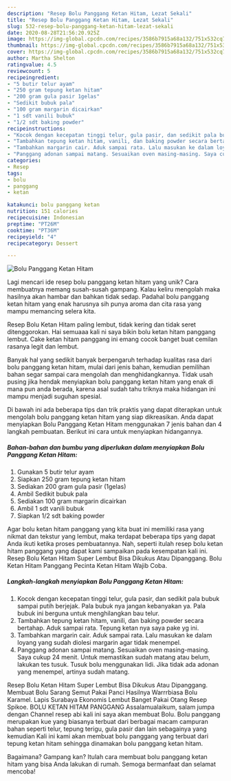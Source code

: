 ```yaml
---
description: "Resep Bolu Panggang Ketan Hitam, Lezat Sekali"
title: "Resep Bolu Panggang Ketan Hitam, Lezat Sekali"
slug: 532-resep-bolu-panggang-ketan-hitam-lezat-sekali
date: 2020-08-28T21:56:20.925Z
image: https://img-global.cpcdn.com/recipes/3586b7915a68a132/751x532cq70/bolu-panggang-ketan-hitam-foto-resep-utama.jpg
thumbnail: https://img-global.cpcdn.com/recipes/3586b7915a68a132/751x532cq70/bolu-panggang-ketan-hitam-foto-resep-utama.jpg
cover: https://img-global.cpcdn.com/recipes/3586b7915a68a132/751x532cq70/bolu-panggang-ketan-hitam-foto-resep-utama.jpg
author: Martha Shelton
ratingvalue: 4.5
reviewcount: 5
recipeingredient:
- "5 butir telur ayam"
- "250 gram tepung ketan hitam"
- "200 gram gula pasir 1gelas"
- "Sedikit bubuk pala"
- "100 gram margarin dicairkan"
- "1 sdt vanili bubuk"
- "1/2 sdt baking powder"
recipeinstructions:
- "Kocok dengan kecepatan tinggi telur, gula pasir, dan sedikit pala bubuk sampai putih berjejak. Pala bubuk nya jangan kebanyakan ya. Pala bubuk ini berguna untuk menghilangkan bau telur."
- "Tambahkan tepung ketan hitam, vanili, dan baking powder secara bertahap. Aduk sampai rata. Tepung ketan nya saya pake yg ini."
- "Tambahkan margarin cair. Aduk sampai rata. Lalu masukan ke dalam loyang yang sudah diolesi margarin agar tidak menempel."
- "Panggang adonan sampai matang. Sesuaikan oven masing-masing. Saya cukup 24 menit. Untuk memastikan sudah matang atau belum, lakukan tes tusuk. Tusuk bolu menggunakan lidi. Jika tidak ada adonan yang menempel, artinya sudah matang."
categories:
- Resep
tags:
- bolu
- panggang
- ketan

katakunci: bolu panggang ketan 
nutrition: 151 calories
recipecuisine: Indonesian
preptime: "PT26M"
cooktime: "PT36M"
recipeyield: "4"
recipecategory: Dessert

---
```



![Bolu Panggang Ketan Hitam](https://img-global.cpcdn.com/recipes/3586b7915a68a132/751x532cq70/bolu-panggang-ketan-hitam-foto-resep-utama.jpg)

Lagi mencari ide resep bolu panggang ketan hitam yang unik? Cara membuatnya memang susah-susah gampang. Kalau keliru mengolah maka hasilnya akan hambar dan bahkan tidak sedap. Padahal bolu panggang ketan hitam yang enak harusnya sih punya aroma dan cita rasa yang mampu memancing selera kita.

Resep Bolu Ketan Hitam paling lembut, tidak kering dan tidak seret ditenggorokan. Hai semuaaa kali ni saya bikin bolu ketan hitam panggang lembut. Cake ketan hitam panggang ini emang cocok banget buat cemilan rasanya legit dan lembut.

Banyak hal yang sedikit banyak berpengaruh terhadap kualitas rasa dari bolu panggang ketan hitam, mulai dari jenis bahan, kemudian pemilihan bahan segar sampai cara mengolah dan menghidangkannya. Tidak usah pusing jika hendak menyiapkan bolu panggang ketan hitam yang enak di mana pun anda berada, karena asal sudah tahu triknya maka hidangan ini mampu menjadi suguhan spesial.


Di bawah ini ada beberapa tips dan trik praktis yang dapat diterapkan untuk mengolah bolu panggang ketan hitam yang siap dikreasikan. Anda dapat menyiapkan Bolu Panggang Ketan Hitam menggunakan 7 jenis bahan dan 4 langkah pembuatan. Berikut ini cara untuk menyiapkan hidangannya.

<!--inarticleads1-->

##### Bahan-bahan dan bumbu yang diperlukan dalam menyiapkan Bolu Panggang Ketan Hitam:

1. Gunakan 5 butir telur ayam
1. Siapkan 250 gram tepung ketan hitam
1. Sediakan 200 gram gula pasir (1gelas)
1. Ambil Sedikit bubuk pala
1. Sediakan 100 gram margarin dicairkan
1. Ambil 1 sdt vanili bubuk
1. Siapkan 1/2 sdt baking powder


Agar bolu ketan hitam panggang yang kita buat ini memiliki rasa yang nikmat dan tekstur yang lembut, maka terdapat beberapa tips yang dapat Anda ikuti ketika proses pembuatannya. Nah, seperti itulah resep bolu ketan hitam panggang yang dapat kami sampaikan pada kesempatan kali ini. Resep Bolu Ketan Hitam Super Lembut Bisa Dikukus Atau Dipanggang. Bolu Ketan Hitam Panggang Pecinta Ketan Hitam Wajib Coba. 

<!--inarticleads2-->

##### Langkah-langkah menyiapkan Bolu Panggang Ketan Hitam:

1. Kocok dengan kecepatan tinggi telur, gula pasir, dan sedikit pala bubuk sampai putih berjejak. Pala bubuk nya jangan kebanyakan ya. Pala bubuk ini berguna untuk menghilangkan bau telur.
1. Tambahkan tepung ketan hitam, vanili, dan baking powder secara bertahap. Aduk sampai rata. Tepung ketan nya saya pake yg ini.
1. Tambahkan margarin cair. Aduk sampai rata. Lalu masukan ke dalam loyang yang sudah diolesi margarin agar tidak menempel.
1. Panggang adonan sampai matang. Sesuaikan oven masing-masing. Saya cukup 24 menit. Untuk memastikan sudah matang atau belum, lakukan tes tusuk. Tusuk bolu menggunakan lidi. Jika tidak ada adonan yang menempel, artinya sudah matang.


Resep Bolu Ketan Hitam Super Lembut Bisa Dikukus Atau Dipanggang. Membuat Bolu Sarang Semut Pakai Panci Hasilnya Warrrbiasa Bolu Karamel. Lapis Surabaya Ekonomis Lembut Banget Pakai Otang Resep Spikoe. BOLU KETAN HITAM PANGGANG Assalamualaikum, salam jumpa dengan Channel resep abi kali ini saya akan membuat Bolu. Bolu panggang merupakan kue yang biasanya terbuat dari berbagai macam campuran bahan seperti telur, tepung terigu, gula pasir dan lain sebagainya yang kemudian Kali ini kami akan membuat bolu panggang yang terbuat dari tepung ketan hitam sehingga dinamakan bolu panggang ketan hitam. 

Bagaimana? Gampang kan? Itulah cara membuat bolu panggang ketan hitam yang bisa Anda lakukan di rumah. Semoga bermanfaat dan selamat mencoba!

